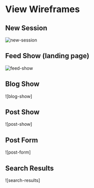 # View Wireframes

## New Session
![new-session]

## Feed Show (landing page)
![feed-show]

## Blog Show
![blog-show]

## Post Show
![post-show]

## Post Form
![post-form]

## Search Results
![search-results]

[new-session]: ./wireframes/new_session.png
[feed-show]: ./wireframes/feed_show.png
